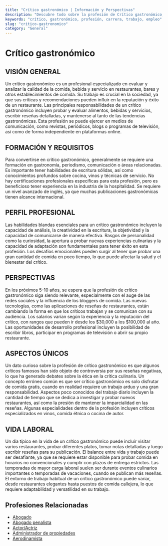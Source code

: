 ```yaml
---
title: "Crítico gastronómico | Información y Perspectivas"
description: "Descubre todo sobre la profesión de Crítico gastronómico, incluyendo responsabilidades, requisitos y oportunidades."
keywords: "crítico, gastronómico, profesión, carrera, trabajo, empleo"
slug: "critico-gastronomico"
category: "General"
---
```


# Crítico gastronómico

## VISIÓN GENERAL

Un crítico gastronómico es un profesional especializado en evaluar y analizar la calidad de la comida, bebida y servicio en restaurantes, bares y otros establecimientos de comida. Su trabajo es crucial en la sociedad, ya que sus críticas y recomendaciones pueden influir en la reputación y éxito de un restaurante. Las principales responsabilidades de un crítico gastronómico incluyen probar y evaluar alimentos, bebidas y servicios, escribir reseñas detalladas, y mantenerse al tanto de las tendencias gastronómicas. Esta profesión se puede ejercer en medios de comunicación, como revistas, periódicos, blogs o programas de televisión, así como de forma independiente en plataformas online.

## FORMACIÓN Y REQUISITOS

Para convertirse en crítico gastronómico, generalmente se requiere una formación en gastronomía, periodismo, comunicación o áreas relacionadas. Es importante tener habilidades de escritura sólidas, así como conocimientos profundos sobre cocina, vinos y técnicas de servicio. No hay certificaciones profesionales específicas para esta profesión, pero es beneficioso tener experiencia en la industria de la hospitalidad. Se requiere un nivel avanzado de inglés, ya que muchas publicaciones gastronómicas tienen alcance internacional.

## PERFIL PROFESIONAL

Las habilidades blandas esenciales para un crítico gastronómico incluyen la capacidad de análisis, la creatividad en la escritura, la objetividad y la capacidad de comunicarse de manera efectiva. Rasgos de personalidad como la curiosidad, la apertura a probar nuevas experiencias culinarias y la capacidad de adaptación son fundamentales para tener éxito en esta profesión. Los desafíos emocionales pueden surgir al tener que probar una gran cantidad de comida en poco tiempo, lo que puede afectar la salud y el bienestar del crítico.

## PERSPECTIVAS

En los próximos 5-10 años, se espera que la profesión de crítico gastronómico siga siendo relevante, especialmente con el auge de las redes sociales y la influencia de los bloggers de comida. Las nuevas tecnologías, como las aplicaciones de reseñas de restaurantes, están cambiando la forma en que los críticos trabajan y se comunican con su audiencia. Los salarios varían según la experiencia y la reputación del crítico, con rangos que pueden ir desde los $30,000 a los $100,000 al año. Las oportunidades de desarrollo profesional incluyen la posibilidad de escribir libros, participar en programas de televisión o abrir su propio restaurante.

## ASPECTOS ÚNICOS

Un dato curioso sobre la profesión de crítico gastronómico es que algunos críticos famosos han sido objeto de controversia por sus reseñas negativas, lo que ha generado debates sobre la ética en la crítica culinaria. Un concepto erróneo común es que ser crítico gastronómico es solo disfrutar de comida gratis, cuando en realidad requiere un trabajo arduo y una gran responsabilidad. Aspectos poco conocidos del trabajo diario incluyen la cantidad de tiempo que se dedica a investigar y probar nuevos restaurantes, así como la presión de mantener la imparcialidad en las reseñas. Algunas especialidades dentro de la profesión incluyen críticos especializados en vinos, comida étnica o cocina de autor.

## VIDA LABORAL

Un día típico en la vida de un crítico gastronómico puede incluir visitar varios restaurantes, probar diferentes platos, tomar notas detalladas y luego escribir reseñas para su publicación. El balance entre vida y trabajo puede ser desafiante, ya que se requiere estar disponible para probar comida en horarios no convencionales y cumplir con plazos de entrega estrictos. Las temporadas de mayor carga laboral suelen ser durante eventos culinarios importantes o temporadas de vacaciones, cuando se publican más reseñas. El entorno de trabajo habitual de un crítico gastronómico puede variar, desde restaurantes elegantes hasta puestos de comida callejera, lo que requiere adaptabilidad y versatilidad en su trabajo.
## Profesiones Relacionadas

- [Abogado](/profesiones/abogado/)
- [Abogado penalista](/profesiones/abogado-penalista/)
- [Actor/Actriz](/profesiones/actor-actriz/)
- [Administrador de propiedades](/profesiones/administrador-de-propiedades/)
- [Aerodinamista](/profesiones/aerodinamista/)

